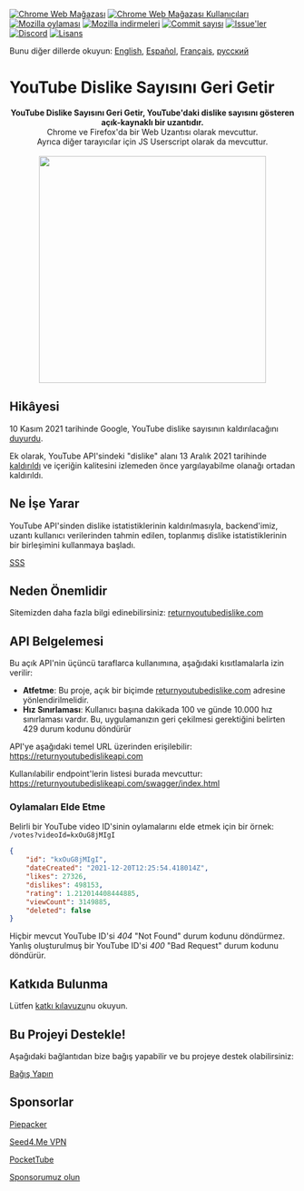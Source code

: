 [![Chrome Web Mağazası](https://img.shields.io/chrome-web-store/stars/gebbhagfogifgggkldgodflihgfeippi?label=Chrome%20Rating&style=flat&logo=google)](https://chrome.google.com/webstore/detail/youtube-dislike-button/gebbhagfogifgggkldgodflihgfeippi/)
[![Chrome Web Mağazası Kullanıcıları](https://img.shields.io/chrome-web-store/users/gebbhagfogifgggkldgodflihgfeippi?label=Chrome%20Users&style=flat&logo=google)](https://chrome.google.com/webstore/detail/youtube-dislike-button/gebbhagfogifgggkldgodflihgfeippi/)
[![Mozilla oylaması](https://img.shields.io/amo/stars/return-youtube-dislikes?label=Firefox%20Rating&style=flat&logo=firefox)](https://addons.mozilla.org/en-US/firefox/addon/return-youtube-dislikes/)
[![Mozilla indirmeleri](https://img.shields.io/amo/users/return-youtube-dislikes?label=Firefox%20Users&style=flat&logo=firefox)](https://addons.mozilla.org/en-US/firefox/addon/return-youtube-dislikes/)
[![Commit sayısı](https://img.shields.io/github/commit-activity/m/Anarios/return-youtube-dislike?label=Commits&style=flat)](https://github.com/Anarios/return-youtube-dislike/commits/main)
[![Issue'ler](https://img.shields.io/github/issues/Anarios/return-youtube-dislike?style=flat&label=Issues)](https://github.com/Anarios/return-youtube-dislike/issues)
[![Discord](https://img.shields.io/discord/909435648170160229?label=Discord&style=flat&logo=discord)](https://discord.gg/UMxyMmCgfF)
[![Lisans](https://img.shields.io/badge/License-GPLv3-blue.svg?style=flat)](https://github.com/Anarios/return-youtube-dislike/blob/main/LICENSE)

Bunu diğer dillerde okuyun: [English](README.md), [Español](READMEes.md), [Français](READMEfr.md), [русский](READMEru.md)

# YouTube Dislike Sayısını Geri Getir

<p align="center">
    <b>YouTube Dislike Sayısını Geri Getir, YouTube'daki dislike sayısını gösteren açık-kaynaklı bir uzantıdır.</b><br>
    Chrome ve Firefox'da bir Web Uzantısı olarak mevcuttur.<br>
    Ayrıca diğer tarayıcılar için JS Userscript olarak da mevcuttur.<br><br>
    <img width="400px" src="https://user-images.githubusercontent.com/18729296/141743755-2be73297-250e-4cd1-ac93-8978c5a39d10.png"/>
</p>

## Hikâyesi

10 Kasım 2021 tarihinde Google, YouTube dislike sayısının kaldırılacağını [duyurdu](https://blog.youtube/news-and-events/update-to-youtube/).

Ek olarak, YouTube API'sindeki "dislike" alanı 13 Aralık 2021 tarihinde [kaldırıldı](https://support.google.com/youtube/thread/134791097/update-to-youtube-dislike-counts) ve içeriğin kalitesini izlemeden önce yargılayabilme olanağı ortadan kaldırıldı.

## Ne İşe Yarar

YouTube API'sinden dislike istatistiklerinin kaldırılmasıyla, backend'imiz, uzantı kullanıcı verilerinden tahmin edilen, toplanmış dislike istatistiklerinin bir birleşimini kullanmaya başladı.

[SSS](https://github.com/Anarios/return-youtube-dislike/blob/main/Docs/FAQ.md)

## Neden Önemlidir

Sitemizden daha fazla bilgi edinebilirsiniz: [returnyoutubedislike.com](https://www.returnyoutubedislike.com/)

## API Belgelemesi

Bu açık API'nin üçüncü taraflarca kullanımına, aşağıdaki kısıtlamalarla izin verilir:

- **Atfetme**: Bu proje, açık bir biçimde [returnyoutubedislike.com](https://returnyoutubedislike.com/) adresine yönlendirilmelidir.
- **Hız Sınırlaması**: Kullanıcı başına dakikada 100 ve günde 10.000 hız sınırlaması vardır. Bu, uygulamanızın geri çekilmesi gerektiğini belirten 429 durum kodunu döndürür

API'ye aşağıdaki temel URL üzerinden erişilebilir:
https://returnyoutubedislikeapi.com

Kullanılabilir endpoint'lerin listesi burada mevcuttur:
https://returnyoutubedislikeapi.com/swagger/index.html

### Oylamaları Elde Etme
Belirli bir YouTube video ID'sinin oylamalarını elde etmek için bir örnek:
`/votes?videoId=kxOuG8jMIgI`

```json
{
    "id": "kxOuG8jMIgI",
    "dateCreated": "2021-12-20T12:25:54.418014Z",
    "likes": 27326,
    "dislikes": 498153,
    "rating": 1.212014408444885,
    "viewCount": 3149885,
    "deleted": false
}
```


Hiçbir mevcut YouTube ID'si *404* "Not Found" durum kodunu döndürmez.
Yanlış oluşturulmuş bir YouTube ID'si *400* "Bad Request" durum kodunu döndürür.



<!---
## API Belgelemesi

Tüm belgelemeleri sitemizden inceleyebilirsiniz.
[https://returnyoutubedislike.com/documentation/](https://returnyoutubedislike.com/documentation/) -->


## Katkıda Bulunma

Lütfen [katkı kılavuzu](https://github.com/Anarios/return-youtube-dislike/blob/main/CONTRIBUTING.md)nu okuyun.

## Bu Projeyi Destekle!

Aşağıdaki bağlantıdan bize bağış yapabilir ve bu projeye destek olabilirsiniz:

[Bağış Yapın](https://returnyoutubedislike.com/donate)

## Sponsorlar
[Piepacker](https://piepacker.com)

[Seed4.Me VPN](https://www.seed4.me/users/register?gift=ReturnYoutubeDislike)

[PocketTube](https://yousub.info/?utm_source=returnyoutubedislike)

[Sponsorumuz olun](https://www.patreon.com/join/returnyoutubedislike/checkout?rid=8008601)
